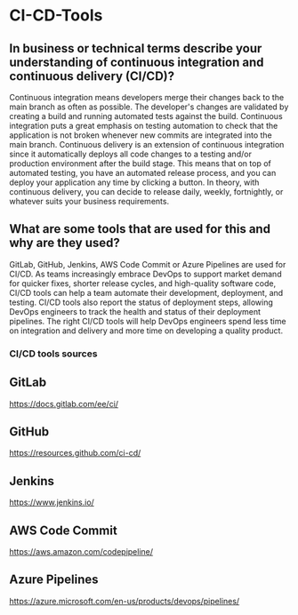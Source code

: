# CI-CD-Tools

## In business or technical terms describe your understanding of continuous integration and continuous delivery (CI/CD)? 
Continuous integration means developers merge their changes back to the main branch as often as possible. The developer's changes are validated by creating a build and running automated tests against the build. Continuous integration puts a great emphasis on testing automation to check that the application is not broken whenever new commits are integrated into the main branch. Continuous delivery is an extension of continuous integration since it automatically deploys all code changes to a testing and/or production environment after the build stage. This means that on top of automated testing, you have an automated release process, and you can deploy your application any time by clicking a button. In theory, with continuous delivery, you can decide to release daily, weekly, fortnightly, or whatever suits your business requirements.

## What are some tools that are used for this and why are they used?
GitLab, GitHub, Jenkins, AWS Code Commit or Azure Pipelines are used for CI/CD. As teams increasingly embrace DevOps to support market demand for quicker fixes, shorter release cycles, and high-quality software code, CI/CD tools can help a team automate their development, deployment, and testing. CI/CD tools also report the status of deployment steps, allowing DevOps engineers to track the health and status of their deployment pipelines. The right CI/CD tools will help DevOps engineers spend less time on integration and delivery and more time on developing a quality product.

### CI/CD tools sources
## GitLab
https://docs.gitlab.com/ee/ci/

## GitHub
https://resources.github.com/ci-cd/

## Jenkins
https://www.jenkins.io/

## AWS Code Commit
https://aws.amazon.com/codepipeline/

## Azure Pipelines
https://azure.microsoft.com/en-us/products/devops/pipelines/
